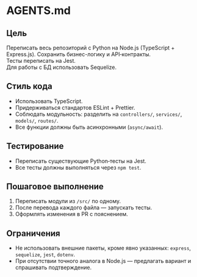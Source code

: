 # AGENTS.md

## Цель
Переписать весь репозиторий с Python на Node.js (TypeScript + Express.js).
Сохранить бизнес-логику и API‑контракты.  
Тесты переписать на Jest.  
Для работы с БД использовать Sequelize.

## Стиль кода
- Использовать TypeScript.
- Придерживаться стандартов ESLint + Prettier.
- Соблюдать модульность: разделить на `controllers/`, `services/`, `models/`, `routes/`.
- Все функции должны быть асинхронными (`async/await`).

## Тестирование
- Переписать существующие Python‑тесты на Jest.
- Все тесты должны выполняться через `npm test`.

## Пошаговое выполнение
1. Переписать модули из `/src/` по одному.
2. После перевода каждого файла — запускать тесты.
3. Оформлять изменения в PR с пояснением.

## Ограничения
- Не использовать внешние пакеты, кроме явно указанных: `express`, `sequelize`, `jest`, `dotenv`.
- При отсутствии точного аналога в Node.js — предлагать вариант и спрашивать подтверждение.

